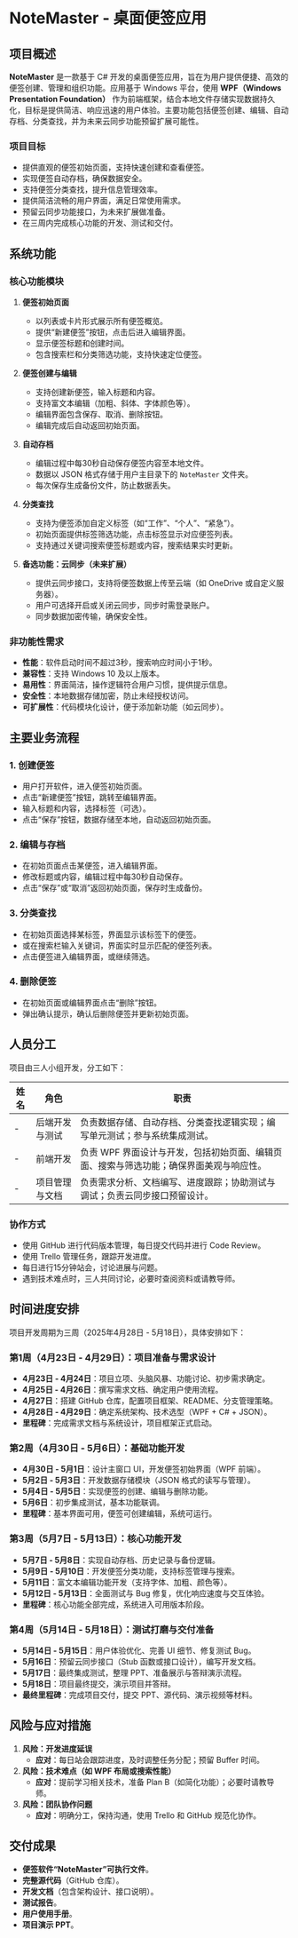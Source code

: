 # NoteMaster - 桌面便签应用

## 项目概述
**NoteMaster** 是一款基于 C# 开发的桌面便签应用，旨在为用户提供便捷、高效的便签创建、管理和组织功能。应用基于 Windows 平台，使用 **WPF（Windows Presentation Foundation）** 作为前端框架，结合本地文件存储实现数据持久化，目标是提供简洁、响应迅速的用户体验。主要功能包括便签创建、编辑、自动存档、分类查找，并为未来云同步功能预留扩展可能性。

### 项目目标
- 提供直观的便签初始页面，支持快速创建和查看便签。
- 实现便签自动存档，确保数据安全。
- 支持便签分类查找，提升信息管理效率。
- 提供简洁流畅的用户界面，满足日常使用需求。
- 预留云同步功能接口，为未来扩展做准备。
- 在三周内完成核心功能的开发、测试和交付。

## 系统功能

### 核心功能模块
1. **便签初始页面**
   - 以列表或卡片形式展示所有便签概览。
   - 提供“新建便签”按钮，点击后进入编辑界面。
   - 显示便签标题和创建时间。
   - 包含搜索栏和分类筛选功能，支持快速定位便签。

2. **便签创建与编辑**
   - 支持创建新便签，输入标题和内容。
   - 支持富文本编辑（加粗、斜体、字体颜色等）。
   - 编辑界面包含保存、取消、删除按钮。
   - 编辑完成后自动返回初始页面。

3. **自动存档**
   - 编辑过程中每30秒自动保存便签内容至本地文件。
   - 数据以 JSON 格式存储于用户主目录下的 `NoteMaster` 文件夹。
   - 每次保存生成备份文件，防止数据丢失。

4. **分类查找**
   - 支持为便签添加自定义标签（如“工作”、“个人”、“紧急”）。
   - 初始页面提供标签筛选功能，点击标签显示对应便签列表。
   - 支持通过关键词搜索便签标题或内容，搜索结果实时更新。

5. **备选功能：云同步（未来扩展）**
   - 提供云同步接口，支持将便签数据上传至云端（如 OneDrive 或自定义服务器）。
   - 用户可选择开启或关闭云同步，同步时需登录账户。
   - 同步数据加密传输，确保安全性。

### 非功能性需求
- **性能**：软件启动时间不超过3秒，搜索响应时间小于1秒。
- **兼容性**：支持 Windows 10 及以上版本。
- **易用性**：界面简洁，操作逻辑符合用户习惯，提供提示信息。
- **安全性**：本地数据存储加密，防止未经授权访问。
- **可扩展性**：代码模块化设计，便于添加新功能（如云同步）。

## 主要业务流程

### 1. 创建便签
- 用户打开软件，进入便签初始页面。
- 点击“新建便签”按钮，跳转至编辑界面。
- 输入标题和内容，选择标签（可选）。
- 点击“保存”按钮，数据存储至本地，自动返回初始页面。

### 2. 编辑与存档
- 在初始页面点击某便签，进入编辑界面。
- 修改标题或内容，编辑过程中每30秒自动保存。
- 点击“保存”或“取消”返回初始页面，保存时生成备份。

### 3. 分类查找
- 在初始页面选择某标签，界面显示该标签下的便签。
- 或在搜索栏输入关键词，界面实时显示匹配的便签列表。
- 点击便签进入编辑界面，或继续筛选。

### 4. 删除便签
- 在初始页面或编辑界面点击“删除”按钮。
- 弹出确认提示，确认后删除便签并更新初始页面。

## 人员分工
项目由三人小组开发，分工如下：

| 姓名 | 角色 | 职责 |
|------|------|------|
| - | 后端开发与测试 | 负责数据存储、自动存档、分类查找逻辑实现；编写单元测试；参与系统集成测试。 |
| - | 前端开发 | 负责 WPF 界面设计与开发，包括初始页面、编辑页面、搜索与筛选功能；确保界面美观与响应性。 |
| - | 项目管理与文档 | 负责需求分析、文档编写、进度跟踪；协助测试与调试；负责云同步接口预留设计。 |

### 协作方式
- 使用 GitHub 进行代码版本管理，每日提交代码并进行 Code Review。
- 使用 Trello 管理任务，跟踪开发进度。
- 每日进行15分钟站会，讨论进展与问题。
- 遇到技术难点时，三人共同讨论，必要时查阅资料或请教导师。

## 时间进度安排
项目开发周期为三周（2025年4月28日 - 5月18日），具体安排如下：

### 第1周（4月23日 - 4月29日）：项目准备与需求设计
- **4月23日 - 4月24日**：项目立项、头脑风暴、功能讨论、初步需求确定。
- **4月25日 - 4月26日**：撰写需求文档、确定用户使用流程。
- **4月27日**：搭建 GitHub 仓库，配置项目框架、README、分支管理策略。
- **4月28日 - 4月29日**：确定系统架构、技术选型（WPF + C# + JSON）。
- **里程碑**：完成需求文档与系统设计，项目框架正式启动。

### 第2周（4月30日 - 5月6日）：基础功能开发
- **4月30日 - 5月1日**：设计主窗口 UI，开发便签初始界面（WPF 前端）。
- **5月2日 - 5月3日**：开发数据存储模块（JSON 格式的读写与管理）。
- **5月4日 - 5月5日**：实现便签的创建、编辑与删除功能。
- **5月6日**：初步集成测试，基本功能联调。
- **里程碑**：基本界面可用，便签可创建编辑，系统可运行。

### 第3周（5月7日 - 5月13日）：核心功能开发
- **5月7日 - 5月8日**：实现自动存档、历史记录与备份逻辑。
- **5月9日 - 5月10日**：开发便签分类功能，支持标签管理与搜索。
- **5月11日**：富文本编辑功能开发（支持字体、加粗、颜色等）。
- **5月12日 - 5月13日**：全面测试与 Bug 修复，优化响应速度与交互体验。
- **里程碑**：核心功能全部完成，系统进入可用版本阶段。

### 第4周（5月14日 - 5月18日）：测试打磨与交付准备
- **5月14日 - 5月15日**：用户体验优化、完善 UI 细节、修复测试 Bug。
- **5月16日**：预留云同步接口（Stub 函数或接口设计），编写开发文档。
- **5月17日**：最终集成测试，整理 PPT、准备展示与答辩演示流程。
- **5月18日**：项目最终提交，演示项目并答辩。
- **最终里程碑**：完成项目交付，提交 PPT、源代码、演示视频等材料。

## 风险与应对措施
1. **风险：开发进度延误**
   - **应对**：每日站会跟踪进度，及时调整任务分配；预留 Buffer 时间。
2. **风险：技术难点（如 WPF 布局或搜索性能）**
   - **应对**：提前学习相关技术，准备 Plan B（如简化功能）；必要时请教导师。
3. **风险：团队协作问题**
   - **应对**：明确分工，保持沟通，使用 Trello 和 GitHub 规范化协作。

## 交付成果
- **便签软件“NoteMaster”可执行文件**。
- **完整源代码**（GitHub 仓库）。
- **开发文档**（包含架构设计、接口说明）。
- **测试报告**。
- **用户使用手册**。
- **项目演示 PPT**。
